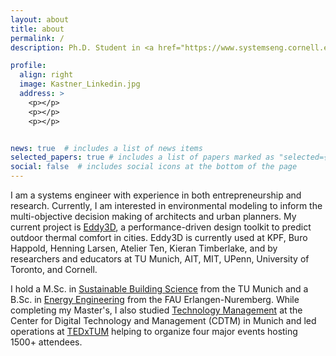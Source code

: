 ```yaml
---
layout: about
title: about
permalink: /
description: Ph.D. Student in <a href="https://www.systemseng.cornell.edu/se/programs/systems-phd">Systems Science and Engineering</a> - Cornell University

profile:
  align: right
  image: Kastner_Linkedin.jpg
  address: >
    <p></p>
    <p></p>
    <p></p>


news: true  # includes a list of news items
selected_papers: true # includes a list of papers marked as "selected={true}"
social: false  # includes social icons at the bottom of the page
---
```


I am a systems engineer with experience in both entrepreneurship and research. Currently, I am interested in environmental modeling to inform the multi-objective decision making of architects and urban planners. My current project is [Eddy3D](https://www.eddy3d.com), a performance-driven design toolkit to predict outdoor thermal comfort in cities.
Eddy3D is currently used at KPF, Buro Happold, Henning Larsen, Atelier Ten, Kieran Timberlake, and by researchers and educators at TU Munich, AIT, MIT, UPenn, University of Toronto, and Cornell.

I hold a M.Sc. in [Sustainable Building
Science](https://www.bgu.tum.de/en/enpb/home/) from the TU Munich and a B.Sc. in [Energy Engineering](https://www.et.studium.fau.de/studieninteressierte/bachelorstudium/) from the FAU Erlangen-Nuremberg. While completing my Master's, I also studied [Technology Management](https://www.cdtm.de) at the Center for Digital
Technology and Management (CDTM) in Munich and led operations at [TEDxTUM](https://www.tedxtum.com/) helping to organize four major events hosting 1500+ attendees.
